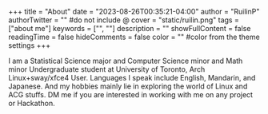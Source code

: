 +++
title = "About"
date = "2023-08-26T00:35:21-04:00"
author = "RuilinP"
authorTwitter = "" #do not include @
cover = "static/ruilin.png"
tags = ["about me"]
keywords = ["", ""]
description = ""
showFullContent = false
readingTime = false
hideComments = false
color = "" #color from the theme settings
+++

I am a Statistical Science major and Computer Science minor and Math minor Undergraduate student at University of Toronto, Arch Linux+sway/xfce4 User. Languages I speak include English, Mandarin, and Japanese. And my hobbies mainly lie in exploring the world of Linux and ACG stuffs. DM me if you are interested in working with me on any project or Hackathon.
